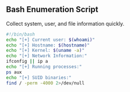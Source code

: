 ## Bash Enumeration Script

Collect system, user, and file information quickly.

```bash
#!/bin/bash
echo "[+] Current user: $(whoami)"
echo "[+] Hostname: $(hostname)"
echo "[+] Kernel: $(uname -a)"
echo "[+] Network Information:"
ifconfig || ip a
echo "[+] Running processes:"
ps aux
echo "[+] SUID binaries:"
find / -perm -4000 2>/dev/null
```
